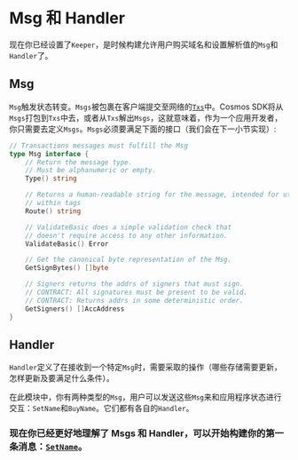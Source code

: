 # Msg 和 Handler

现在你已经设置了`Keeper`，是时候构建允许用户购买域名和设置解析值的`Msg`和`Handler`了。

## Msg

`Msg`触发状态转变。`Msgs`被包裹在客户端提交至网络的[`Txs`](https://github.com/cosmos/cosmos-sdk/blob/develop/types/tx_msg.go#L34-L38)中。Cosmos SDK将从`Msgs`打包到`Txs`中去，或者从`Txs`解出`Msgs`，这就意味着，作为一个应用开发者，你只需要去定义`Msgs`。`Msgs`必须要满足下面的接口（我们会在下一小节实现）:

```go
// Transactions messages must fulfill the Msg
type Msg interface {
	// Return the message type.
	// Must be alphanumeric or empty.
	Type() string

	// Returns a human-readable string for the message, intended for utilization
	// within tags
	Route() string

	// ValidateBasic does a simple validation check that
	// doesn't require access to any other information.
	ValidateBasic() Error

	// Get the canonical byte representation of the Msg.
	GetSignBytes() []byte

	// Signers returns the addrs of signers that must sign.
	// CONTRACT: All signatures must be present to be valid.
	// CONTRACT: Returns addrs in some deterministic order.
	GetSigners() []AccAddress
}
```

## Handler

`Handler`定义了在接收到一个特定`Msg`时，需要采取的操作（哪些存储需要更新，怎样更新及要满足什么条件）。

在此模块中，你有两种类型的`Msg`，用户可以发送这些`Msg`来和应用程序状态进行交互：`SetName`和`BuyName`。它们都有各自的`Handler`。

###  现在你已经更好地理解了 Msgs 和 Handler，可以开始构建你的第一条消息：[`SetName`](06-set-name.md)。

